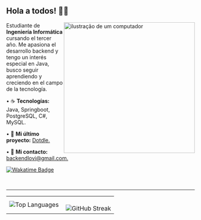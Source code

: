 ## Hola a todos! 🧉👋
<img src="https://raw.githubusercontent.com/MicaelliMedeiros/micaellimedeiros/master/image/computer-illustration.png" alt="ilustração de um computador" min-width="350px" max-width="350px" width="350px" align="right">

<p align="left"> 
  Estudiante de <strong>Ingeniería Informática</strong> cursando el tercer año. Me apasiona el desarrollo backend y tengo un interés especial en Java, busco seguir aprendiendo y creciendo en el campo de la tecnología.
</p>

<p align="left">
  • ☕ <strong>Tecnologías:</strong> Java, Springboot, PostgreSQL, C#, MySQL.
</p>

<p align="left">
  • 💼 <strong>Mi último proyecto:</strong> <a href="https://dotdle.runasp.net/">Dotdle.</a>
</p>

<p align="left">
  • 💌 <strong>Mi contacto:</strong> <a href="mailto:tu-correo@gmail.com">backendlovi@gmail.com.</a>
</p>

  <!-- Contacto
<p align="left">
  <a href="mailto:backendlovi@gmail.com" title="Gmail" style="text-decoration: none;">
    <img src="https://img.shields.io/badge/-Gmail-FF0000?style=flat-square&labelColor=FF0000&logo=gmail&logoColor=white" alt="Gmail"/>
  </a>
  
  <a href="https://www.google.com" title="LinkedIn" style="text-decoration: none;">
    <img src="https://img.shields.io/badge/-Linkedin-0e76a8?style=flat-square&logo=Linkedin&logoColor=white" alt="LinkedIn"/>
  </a>  
</p> -->


[![Wakatime Badge](https://wakatime.com/badge/user/2c637c62-33b6-466c-8ef4-ec0e42de03a2.svg)](https://wakatime.com/@2c637c62-33b6-466c-8ef4-ec0e42de03a2)

<br />
<hr />

<div align="center">
  <table>
    <tr>
      <td>
        <img
          align="left"
          src="https://github-readme-stats.vercel.app/api/top-langs/?username=LovisottoSantiago"
          alt="Top Languages"
        />
      </td>
      <td>
        <br />
        <img src="https://streak-stats.demolab.com?user=LovisottoSantiago&theme=telegram-gradient&hide_border=true&card_width=350&card_height=225&hide_total_contributions=true" alt="GitHub Streak" />
      </td>
    </tr>
  </table>

</div>

